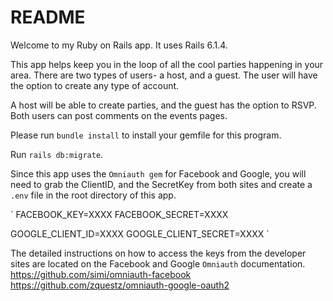 # README

Welcome to my Ruby on Rails app. It uses Rails 6.1.4. 

This app helps keep you in the loop of all the cool parties happening in your area. There are two types of users- a host, and a guest. The user will have the option to create any type of account. 

A host will be able to create parties, and the guest has the option to RSVP. Both users can post comments on the events pages.

Please run `bundle install` to install your gemfile for this program. 

Run `rails db:migrate`.

Since this app uses the `Omniauth gem` for Facebook and Google, you will need to grab the ClientID, and the SecretKey from both sites and create a `.env` file in the root directory of this app. 

`
FACEBOOK_KEY=XXXX
FACEBOOK_SECRET=XXXX

GOOGLE_CLIENT_ID=XXXX
GOOGLE_CLIENT_SECRET=XXXX
`

The detailed instructions on how to access the keys from the developer sites are located on the Facebook and Google `Omniauth` documentation. 
https://github.com/simi/omniauth-facebook
https://github.com/zquestz/omniauth-google-oauth2